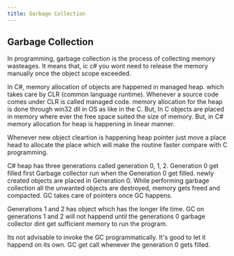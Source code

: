 ```yaml
---
title: Garbage Collection
---
```

## Garbage Collection

In programming, garbage collection is the process of collecting memory wasteages. It means that, ic c# you wont need to release the memory manually once the object scope exceeded. 

In C#, memory allocation of objects are happened in managed heap. which takes care by CLR (common language runtime). Whenever a source code comes under CLR is called managed code. memory allocation for the heap is done through win32 dll in OS as like in the C. But, In C objects are placed in memory where ever the free space suited the size of memory. But, in C# memory allocation for heap is happening in linear manner.
  
Whenever new object cleartion is happening heap pointer just move a place head to allocate the place which will make the routine faster compare with C programming. 

C# heap has three generations called generation 0, 1, 2. Generation 0 get filled first Garbage collector run when the Generation 0 get filled. newly created objects are placed in Generation 0. While performing garbage collection all the unwanted objects are destroyed, memory gets freed and compacted. GC takes care of pointers once GC happens. 
  
Generations 1 and 2 has object which has the longer life time. GC on generations 1 and 2 will not happend until the generations 0 garbage collector dint get sufficient memory to run the program. 
  
Its not advisable to invoke the GC programmatically. It's good to let it happend on its own. GC get call whenever the generation 0 gets filled. 


